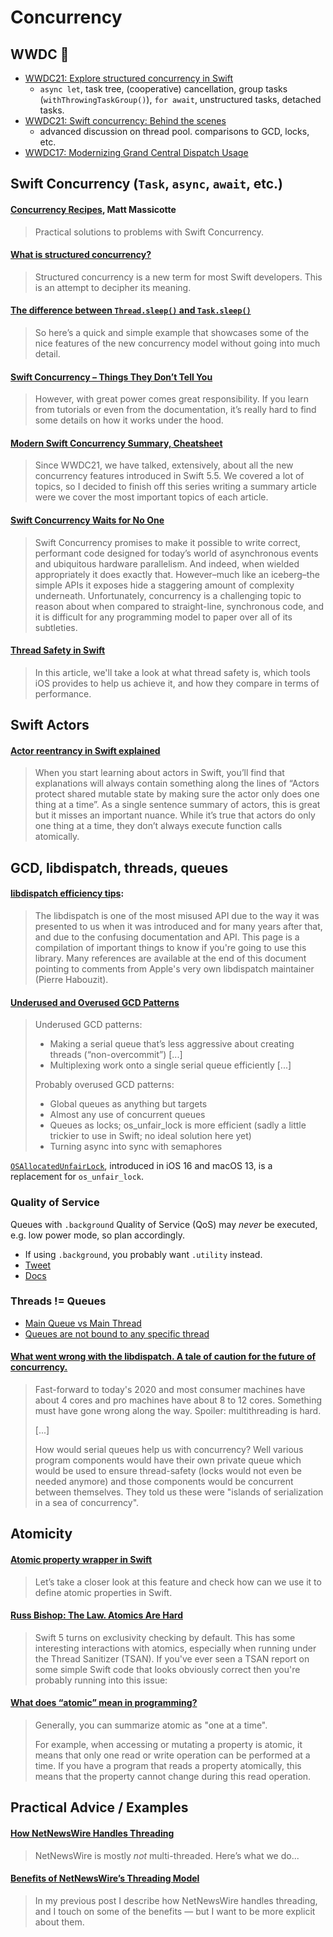# Concurrency

## WWDC 🎥

- [WWDC21: Explore structured concurrency in Swift](https://developer.apple.com/videos/play/wwdc2021/10134/)
    - `async let`, task tree, (cooperative) cancellation, group tasks (`withThrowingTaskGroup()`), `for await`, unstructured tasks, detached tasks.
- [WWDC21: Swift concurrency: Behind the scenes](https://developer.apple.com/wwdc21/10254)
    - advanced discussion on thread pool. comparisons to GCD, locks, etc.
- [WWDC17: Modernizing Grand Central Dispatch Usage](https://developer.apple.com/videos/play/wwdc2017/706/)

## Swift Concurrency (`Task`, `async`, `await`, etc.)

#### [Concurrency Recipes](https://github.com/mattmassicotte/ConcurrencyRecipes), Matt Massicotte

> Practical solutions to problems with Swift Concurrency.

#### [What is structured concurrency?](https://oleb.net/2021/structured-concurrency/)

> Structured concurrency is a new term for most Swift developers. This is an attempt to decipher its meaning.

#### [The difference between `Thread.sleep()` and `Task.sleep()`](https://trycombine.com/posts/thread-task-sleep/)

> So here’s a quick and simple example that showcases some of the nice features of the new concurrency model without going into much detail.

#### [Swift Concurrency – Things They Don’t Tell You](https://wojciechkulik.pl/ios/swift-concurrency-things-they-dont-tell-you)

> However, with great power comes great responsibility. If you learn from tutorials or even from the documentation, it’s really hard to find some details on how it works under the hood.

#### [Modern Swift Concurrency Summary, Cheatsheet](https://www.andyibanez.com/posts/modern-swift-concurrency-summary-cheatsheet-thanks/)

> Since WWDC21, we have talked, extensively, about all the new concurrency features introduced in Swift 5.5. We covered a lot of topics, so I decided to finish off this series writing a summary article were we cover the most important topics of each article.

#### [Swift Concurrency Waits for No One](https://saagarjha.com/blog/2023/12/22/swift-concurrency-waits-for-no-one/)

> Swift Concurrency promises to make it possible to write correct, performant code designed for today’s world of asynchronous events and ubiquitous hardware parallelism. And indeed, when wielded appropriately it does exactly that. However–much like an iceberg–the simple APIs it exposes hide a staggering amount of complexity underneath. Unfortunately, concurrency is a challenging topic to reason about when compared to straight-line, synchronous code, and it is difficult for any programming model to paper over all of its subtleties.

#### [Thread Safety in Swift](https://swiftrocks.com/thread-safety-in-swift)

> In this article, we'll take a look at what thread safety is, which tools iOS provides to help us achieve it, and how they compare in terms of performance.

## Swift Actors

#### [Actor reentrancy in Swift explained](https://www.donnywals.com/actor-reentrancy-in-swift-explained/)

> When you start learning about actors in Swift, you’ll find that explanations will always contain something along the lines of “Actors protect shared mutable state by making sure the actor only does one thing at a time”. As a single sentence summary of actors, this is great but it misses an important nuance. While it’s true that actors do only one thing at a time, they don’t always execute function calls atomically.

## GCD, libdispatch, threads, queues

#### [libdispatch efficiency tips](https://gist.github.com/tclementdev/6af616354912b0347cdf6db159c37057):

> The libdispatch is one of the most misused API due to the way it was presented to us when it was introduced and for many years after that, and due to the confusing documentation and API. This page is a compilation of important things to know if you're going to use this library. Many references are available at the end of this document pointing to comments from Apple's very own libdispatch maintainer (Pierre Habouzit).

#### [Underused and Overused GCD Patterns](https://mjtsai.com/blog/2021/03/16/underused-and-overused-gcd-patterns/)

> Underused GCD patterns:
>
>  - Making a serial queue that’s less aggressive about creating threads (“non-overcommit”) [...]
>  - Multiplexing work onto a single serial queue efficiently [...]
>
> Probably overused GCD patterns:
>
> - Global queues as anything but targets
> - Almost any use of concurrent queues
> - Queues as locks; os_unfair_lock is more efficient (sadly a little trickier to use in Swift; no ideal solution here yet)
> - Turning async into sync with semaphores

[`OSAllocatedUnfairLock`](https://developer.apple.com/documentation/os/osallocatedunfairlock), introduced in iOS 16 and macOS 13, is a replacement for `os_unfair_lock`.

### Quality of Service

Queues with `.background` Quality of Service (QoS) may *never* be executed, e.g. low power mode, so plan accordingly.
- If using `.background`, you probably want `.utility` instead.
- [Tweet](https://twitter.com/gregheo/status/1001501337907970048)
- [Docs](https://developer.apple.com/library/content/documentation/Performance/Conceptual/EnergyGuide-iOS/PrioritizeWorkWithQoS.html)

### Threads != Queues

- [Main Queue vs Main Thread](http://blog.benjamin-encz.de/post/main-queue-vs-main-thread/)
- [Queues are not bound to any specific thread](https://blog.krzyzanowskim.com/2016/06/03/queues-are-not-bound-to-any-specific-thread/)

#### [What went wrong with the libdispatch. A tale of caution for the future of concurrency.](https://tclementdev.com/posts/what_went_wrong_with_the_libdispatch.html)

> Fast-forward to today's 2020 and most consumer machines have about 4 cores and pro machines have about 8 to 12 cores. Something must have gone wrong along the way. Spoiler: multithreading is hard.
>
> [...]
>
> How would serial queues help us with concurrency? Well various program components would have their own private queue which would be used to ensure thread-safety (locks would not even be needed anymore) and those components would be concurrent between themselves. They told us these were "islands of serialization in a sea of concurrency".

## Atomicity

#### [Atomic property wrapper in Swift](https://www.onswiftwings.com/posts/atomic-property-wrapper/)

> Let’s take a closer look at this feature and check how can we use it to define atomic properties in Swift.

#### [Russ Bishop: The Law. Atomics Are Hard](http://www.russbishop.net/the-law)

> Swift 5 turns on exclusivity checking by default. This has some interesting interactions with atomics, especially when running under the Thread Sanitizer (TSAN). If you've ever seen a TSAN report on some simple Swift code that looks obviously correct then you're probably running into this issue:

#### [What does “atomic” mean in programming?](https://www.donnywals.com/what-does-atomic-mean-in-programming/)

> Generally, you can summarize atomic as "one at a time".
>
> For example, when accessing or mutating a property is atomic, it means that only one read or write operation can be performed at a time. If you have a program that reads a property atomically, this means that the property cannot change during this read operation.

## Practical Advice / Examples

#### [How NetNewsWire Handles Threading](https://inessential.com/2021/03/20/how_netnewswire_handles_threading)

> NetNewsWire is mostly *not* multi-threaded. Here’s what we do...

#### [Benefits of NetNewsWire’s Threading Model](https://inessential.com/2021/03/21/benefits_of_netnewswires_threading_model)

> In my previous post I describe how NetNewsWire handles threading, and I touch on some of the benefits — but I want to be more explicit about them.

